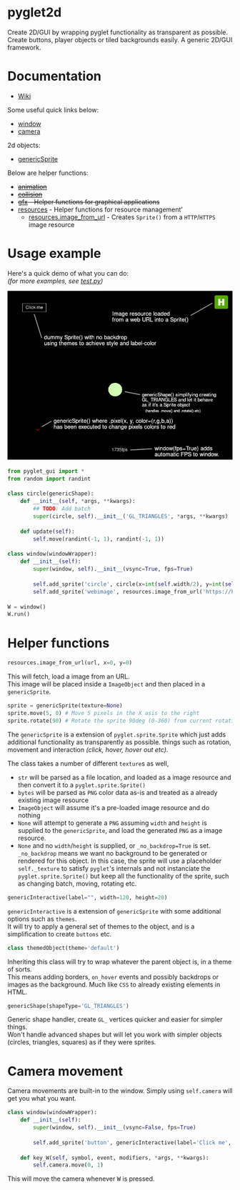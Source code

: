 pyglet2d
=========

Create 2D/GUI by wrapping pyglet functionality as transparent as possible.<br>
Create buttons, player objects or tiled backgrounds easily. A generic 2D/GUI framework.

Documentation
=============

 * [Wiki](https://github.com/Torxed/pyglet2d/wiki)

Some useful quick links below:

 * [window](https://github.com/Torxed/pyglet2d/wiki/window)
 * [camera](https://github.com/Torxed/pyglet2d/wiki/camera)

2d objects:

 * [genericSprite](https://github.com/Torxed/pyglet2d/wiki/genericSprite)

Below are helper functions:

 * <strike>[animation]()</strike>
 * <strike>[collision]()</strike>
 * <strike>[gfx]() - Helper functions for graphical applications</strike>
 * [resources](https://github.com/Torxed/pyglet2d/wiki/resources) - Helper functions for resource management'
   * [resources.image_from_url](https://github.com/Torxed/pyglet2d/wiki/resources#resourcesimage_from_urlurl-args-kwargs) - Creates `Sprite()` from a `HTTP`/`HTTPS` image resource

Usage example
=============

Here's a quick demo of what you can do:<br>
*(for more examples, see [test.py](/test.py))*

![screenshot](screenshot.png)

```Python
from pyglet_gui import *
from random import randint

class circle(genericShape):
	def __init__(self, *args, **kwargs):
		## TODO: Add batch
		super(circle, self).__init__('GL_TRIANGLES', *args, **kwargs)

	def update(self):
		self.move(randint(-1, 1), randint(-1, 1))

class window(windowWrapper):
	def __init__(self):
		super(window, self).__init__(vsync=True, fps=True)

		self.add_sprite('circle', circle(x=int(self.width/2), y=int(self.height/2), alpha=0))
		self.add_sprite('webimage', resources.image_from_url('https://hvornum.se/favicon.ico', x=self.width-64, y=self.height-64))

W = window()
W.run()
```

Helper functions
================

```python
resources.image_from_url(url, x=0, y=0)
```

This will fetch, load a image from an URL.<br>
This image will be placed inside a `ImageObject` and then placed in a `genericSprite`.

```python
sprite = genericSprite(texture=None)
sprite.move(5, 0) # Move 5 pixels in the X asis to the right
sprite.rotate(90) # Rotate the sprite 90deg (0-360) from current rotation
```

The `genericSprite` is a extension of `pyglet.sprite.Sprite` which just adds additional functionality as transparently as possible. things such as rotation, movement and interaction *(click, hover, hover out etc)*.

The class takes a number of different `texture`s as well,

 * `str` will be parsed as a file location, and loaded as a image resource and then convert it to a `pyglet.sprite.Sprite()`
 * `bytes` will be parsed as `PNG` color data as-is and treated as a already existing image resource
 * `ImageObject` will assume it's a pre-loaded image resource and do nothing
 * `None` will attempt to generate a `PNG` assuming `width` and `height` is supplied to the `genericSprite`, and load the generated `PNG` as a image resource.
 * `None` and no `width`/`height` is supplied, or `_no_backdrop=True` is set. `_no_backdrop` means we want no background to be generated or rendered for this object. In this case, the sprite will use a placeholder `self._texture` to satisfy `pyglet`'s internals and not instanciate the `pyglet.sprite.Sprite()` but keep all the functionality of the sprite, such as changing batch, moving, rotating etc.

```python
genericInteractive(label="", width=120, height=20)
```

`genericInteractive` is a extension of `genericSprite` with some additional options such as `themes`.<br>
It will try to apply a general set of themes to the object, and is a simplification to create `buttons` etc.

```python
class themedObject(theme='default')
```

Inheriting this class will try to wrap whatever the parent object is, in a theme of sorts.<br>
This means adding borders, `on_hover` events and possibly backdrops or images as the background. Much like `CSS` to already existing elements in HTML.

```python
genericShape(shapeType='GL_TRIANGLES')
```

Generic shape handler, create `GL_` vertices quicker and easier for simpler things.<br>
Won't handle advanced shapes but will let you work with simpler objects (circles, triangles, squares) as if they were sprites.

Camera movement
===============

Camera movements are built-in to the window. Simply using `self.camera` will get you what you want.

```python
class window(windowWrapper):
	def __init__(self):
		super(window, self).__init__(vsync=False, fps=True)

		self.add_sprite('button', genericInteractive(label='Click me', x=64, y=self.height-64))

	def key_W(self, symbol, event, modifiers, *args, **kwargs):
		self.camera.move(0, 1)
```

This will move the camera whenever <kbd>W</kbd> is pressed.